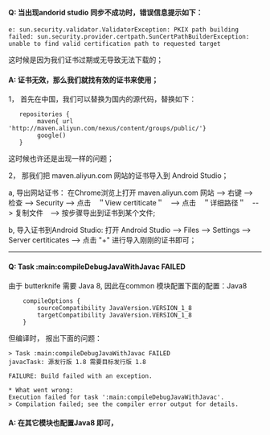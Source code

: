 #### Q: 当出现andorid studio 同步不成功时，错误信息提示如下：
```
e: sun.security.validator.ValidatorException: PKIX path building failed: sun.security.provider.certpath.SunCertPathBuilderException:
unable to find valid certification path to requested target 
```
这时候是因为我们证书过期或无导致无法下载的；

#### A: 证书无效，那么我们就找有效的证书来使用；

1， 首先在中国，我们可以替换为国内的源代码，替换如下：
```
   repositories {
        maven{ url 'http://maven.aliyun.com/nexus/content/groups/public/'}
        google()
   }
```

这时候也许还是出现一样的问题；

2， 那我们把 maven.aliyun.com 网站的证书导入到 Android Studio；

a, 导出网站证书： 在Chrome浏览上打开 maven.aliyun.com 网站 --> 右键 --> 检查 --> Security --> 点击　＂View certiticate＂　--> 点击　＂详细路径＂　--> 复制文件　--> 按步骤导出到证书到某个文件; 

b, 导入证书到Android Studio: 打开 Android Studio --> Files --> Settings --> Server certiticates --> 点击 "+" 进行导入刚刚的证书即可；

*******

#### Q: Task :main:compileDebugJavaWithJavac FAILED

由于 butterknife 需要 Java 8, 因此在common 模块配置下面的配置：Java8
```
    compileOptions {
        sourceCompatibility JavaVersion.VERSION_1_8
        targetCompatibility JavaVersion.VERSION_1_8
    }
```

但编译时， 报出下面的问题：
```
> Task :main:compileDebugJavaWithJavac FAILED
javacTask: 源发行版 1.8 需要目标发行版 1.8

FAILURE: Build failed with an exception.

* What went wrong:
Execution failed for task ':main:compileDebugJavaWithJavac'.
> Compilation failed; see the compiler error output for details.
```

#### A: 在其它模块也配置Java8 即可，
